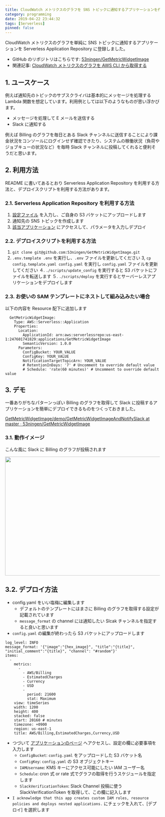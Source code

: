```yaml
---
title: CloudWatch メトリクスのグラフを SNS トピックに通知するアプリケーションを作った
category: programming
date: 2019-04-22 23:44:32
tags: [Serverless]
pinned: false
---
```


CloudWatch メトリクスのグラフを単純に SNS トピックに通知するアプリケーションを Serverless Application Repository に登録しました。

- GitHub のリポジトリはこちらです: [53ningen/GetMetricWidgetImage](https://github.com/53ningen/GetMetricWidgetImage)
- 関連記事: [CloudWatch メトリクスのグラフを AWS CLI から取得する](https://53ningen.com/get-metric-widget-image/)

## 1. ユースケース

例えば通知先のトピックのサブスクライバは基本的にメッセージを処理する Lambda 関数を想定しています。利用例としては以下のようなものが思い浮かびます。

- メッセージを処理して E メールを送信する
- Slack に通知する

例えば Billing のグラフを毎日とある Slack チャンネルに送信することにより課金状況をコンソールにログインせず確認できたり、システムの稼働状況（負荷やジョブキューの状況など）を毎時 Slack チャンネルに投稿してくれると便利そうだと思います。

## 2. 利用方法

README に書いてあるとおり Serverless Application Repository を利用する方法と、デプロイスクリプトを利用する方法があります。

### 2.1. Serverless Application Repository を利用する方法

1. [設定ファイル](https://github.com/53ningen/GetMetricWidgetImage/blob/master/config.template.yaml) を入力し、ご自身の S3 バケットにアップロードします
2. 通知先の SNS トピックを作成します
3. [該当アプリケーション](https://console.aws.amazon.com/lambda/home?region=us-east-1#/create/app?applicationId=arn:aws:serverlessrepo:us-east-1:247601741829:applications/GetMetricWidgetImage) にアクセスして、パラメータを入力しデプロイ

### 2.2. デプロイスクリプトを利用する方法

1. `git clone git@github.com:53ningen/GetMetricWidgetImage.git`
2. `.env.template .env` を実行し、`.env` ファイルを更新してください
   3, `cp config.template.yaml config.yaml` を実行し `config.yaml` ファイルを更新してください
   ４. `./scripts/update_config` を実行すると S3 バケットにファイルを転送します
   ５. `./scripts/deploy` を実行するとサーバーレスアプリケーションをデプロイします

### 2.3. お使いの SAM テンプレートにネストして組み込みたい場合

以下の内容を Resource 配下に追加します

```
  GetMetricWidgetImage:
    Type: AWS::Serverless::Application
    Properties:
      Location:
        ApplicationId: arn:aws:serverlessrepo:us-east-1:247601741829:applications/GetMetricWidgetImage
        SemanticVersion: 1.0.0
      Parameters:
        ConfigBucket: YOUR_VALUE
        ConfigKey: YOUR_VALUE
        NotificationTargetTopicArn: YOUR_VALUE
        # RetentionInDays: '7' # Uncomment to override default value
        # Schedule: 'rate(60 minutes)' # Uncomment to override default value
```

## 3. デモ

一番ありがちなパターンっぽい Billing のグラフを取得して Slack に投稿するアプリケーションを簡単にデプロイできるものをつくっておきました。

[GetMetricWidgetImage/demo/GetMetricWidgetImageAndNotifySlack at master · 53ningen/GetMetricWidgetImage](https://github.com/53ningen/GetMetricWidgetImage/tree/master/demo/GetMetricWidgetImageAndNotifySlack)

### 3.1. 動作イメージ

こんな風に Slack に Billing のグラフが投稿されます

<a href="https://static.53ningen.com/wp-content/uploads/2019/04/22233637/a2072ea1d666f9aceb944d7de2d3bd87.png"><img src="https://static.53ningen.com/wp-content/uploads/2019/04/22233637/a2072ea1d666f9aceb944d7de2d3bd87.png" alt="" width="846" height="386" class="alignnone size-full wp-image-4700" /></a>

## 3.2. デプロイ方法

- config.yaml をいい塩梅に編集します
  - デフォルトのテンプレートにはまさに Billing のグラフを取得する設定が記載されています
  - `message_format` の channel には通知したい Slcak チャンネルを指定すると良いと思います
- `config.yaml` の編集が終わったら S3 バケットにアップロードします

```
log_level: INFO
message_format: '{"image":"{hex_image}", "title":"{title}", "initial_comment":"{title}", "channel": "#random"}'
items:
  -
    metrics:
      -
        - AWS/Billing
        - EstimatedCharges
        - Currency
        - USD
        -
          period: 21600
          stat: Maximum
    view: timeSeries
    width: 1200
    height: 400
    stacked: false
    start: 20160 # minutes
    timezone: +0900
    region: us-east-1
    title: AWS/Billing,EstimatedCharges,Currency,USD
```

- つづいて [アプリケーションのページ](https://console.aws.amazon.com/lambda/home?region=us-east-1#/create/app?applicationId=arn:aws:serverlessrepo:us-east-1:247601741829:applications/GetMetricWidgetImageAndNotifySlack) へアクセスし、設定の欄に必要事項を入力します
  - `ConfigBucket`: `config.yaml` をアップロードした S3 バケット名
  - `ConfigKey`: `config.yaml` の S3 オブジェクトキー
  - `IAMUsername`: KMS キーにアクセス可能にしたい IAM ユーザー名
  - `Schedule`: cron 式 or rate 式でグラフの取得を行うスケジュールを指定します
  - `SlackVerificationToken`: Slack Channel 投稿に使う SlackVerificationToken を取得して、この欄に記入します
- `I acknowledge that this app creates custom IAM roles, resource policies and deploys nested applications.` にチェックを入れて、[デプロイ] を選択します
